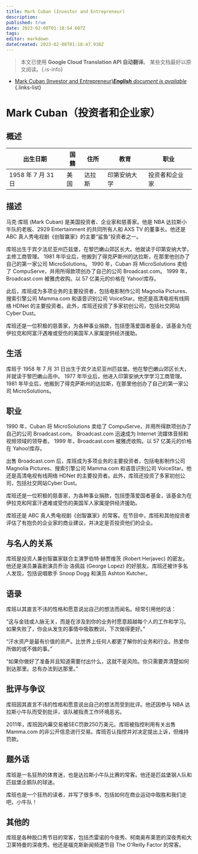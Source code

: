 ```yaml
---
title: Mark Cuban (Investor and Entrepreneur)
description: 
published: true
date: 2023-02-08T01:18:54.607Z
tags: 
editor: markdown
dateCreated: 2023-02-08T01:18:47.938Z
---
```


> 本文已使用 **Google Cloud Translation API 自动翻译**。
某些文档最好以原文阅读。{.is-info}



- [Mark Cuban (Investor and Entrepreneur)***English** document is available*](/en/Knowledge-base/Dictionary/Person/mark-cuban-investor-and-entrepreneur)
{.links-list}


# Mark Cuban（投资者和企业家）

## 概述

|出生日期 |国籍|住所 |教育 |职业 |
| -------------- | ---------- | ---------- | ---------- | ---------- |
| 1958 年 7 月 31 日 |美国 |达拉斯 |印第安纳大学 |投资者和企业家 |

## 描述

马克·库班 (Mark Cuban) 是美国投资者、企业家和慈善家。他是 NBA 达拉斯小牛队的老板、2929 Entertainment 的共同所有人和 AXS TV 的董事长。他还是 ABC 真人秀电视剧《创智赢家》的主要“鲨鱼”投资者之一。

库班出生于宾夕法尼亚州匹兹堡，在黎巴嫩山郊区长大。他就读于印第安纳大学，主修工商管理。 1981 年毕业后，他搬到了得克萨斯州的达拉斯，在那里他创办了自己的第一家公司 MicroSolutions。 1990 年，Cuban 将 MicroSolutions 卖给了 CompuServe，并用所得款项创办了自己的公司 Broadcast.com。 1999 年，Broadcast.com 被雅虎收购。以 57 亿美元的价格在 Yahoo!库存。

此后，库班成为多项业务的主要投资者，包括电影制作公司 Magnolia Pictures、搜索引擎公司 Mamma.com 和语音识别公司 VoiceStar。他还是高清电视有线网络 HDNet 的主要投资者。此外，库班还投资了多家初创公司，包括社交网站Cyber Dust。

库班还是一位积极的慈善家，为各种事业捐款，包括堕落爱国者基金，该基金为在伊拉克和阿富汗遇难或受伤的美国军人家属提供经济援助。

## 生活

库班于 1958 年 7 月 31 日出生于宾夕法尼亚州匹兹堡。他在黎巴嫩山郊区长大，并就读于黎巴嫩山高中。 1977 年毕业后，他进入印第安纳大学学习工商管理。 1981 年毕业后，他搬到了得克萨斯州的达拉斯，在那里他创办了自己的第一家公司 MicroSolutions。

## 职业

1990 年，Cuban 将 MicroSolutions 卖给了 CompuServe，并用所得款项创办了自己的公司 Broadcast.com。 Broadcast.com 迅速成为 Internet 流媒体音频和视频领域的领导者。 1999 年，Broadcast.com 被雅虎收购。以 57 亿美元的价格在 Yahoo!库存。

出售 Broadcast.com 后，库班成为多项业务的主要投资者，包括电影制作公司 Magnolia Pictures、搜索引擎公司 Mamma.com 和语音识别公司 VoiceStar。他还是高清电视有线网络 HDNet 的主要投资者。此外，库班还投资了多家初创公司，包括社交网站Cyber Dust。

库班还是一位积极的慈善家，为各种事业捐款，包括堕落爱国者基金，该基金为在伊拉克和阿富汗遇难或受伤的美国军人家属提供经济援助。

库班还是 ABC 真人秀电视剧《创智赢家》的常客。在节目中，库班和其他投资者评估了有抱负的企业家的商业建议，并决定是否投资他们的企业。

## 与名人的关系

库班是投资人兼创智赢家联合主演罗伯特·赫贾维茨 (Robert Herjavec) 的密友。他还是演员兼喜剧演员乔治·洛佩兹 (George Lopez) 的好朋友。库班还被许多名人发现，包括说唱歌手 Snoop Dogg 和演员 Ashton Kutcher。

## 语录

库班以其直言不讳的性格和愿意说出自己的想法而闻名。经常引用他的话：

“这与金钱或人脉无关，而是在涉及到你的业务时愿意超越每个人的工作和学习。如果失败了，你会从发生的事情中吸取教训，下次做得更好。”

“汗水资产是最有价值的资产。比世界上任何人都更了解你的业务和行业。热爱你所做的或不做的事。”

“如果你做好了准备并且知道需要付出什么，这就不是风险。你只需要弄清楚如何到达那里。总有办法到达那里。”

## 批评与争议

库班因其直言不讳的性格和愿意说出自己的想法而受到批评。他还因参与 NBA 达拉斯小牛队而受到批评，该队被指责工作环境恶劣。

2011年，库班因内幕交易被SEC罚款250万美元。库班被指控利用有关出售 Mamma.com 的非公开信息进行交易。库班否认指控并对决定提出上诉，但维持罚款。

## 题外话

库班是一名狂热的体育迷，也是达拉斯小牛队比赛的常客。他还是匹兹堡钢人队和匹兹堡企鹅队的球迷。

库班也是一个狂热的读者，并写了很多书，包括如何在商业运动中取胜和我们走吧，小牛队！

## 其他的

库班是各种脱口秀节目的常客，包括杰雷诺的今夜秀、柯南奥布莱恩的深夜秀和大卫莱特曼的深夜秀。他还是福克斯新闻频道节目 The O'Reilly Factor 的常客。